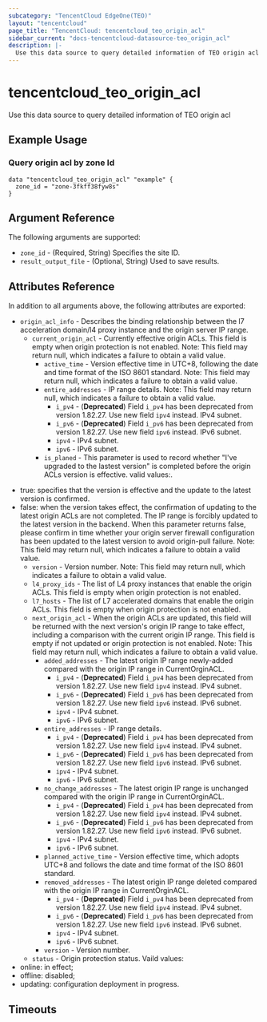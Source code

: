 ```yaml
---
subcategory: "TencentCloud EdgeOne(TEO)"
layout: "tencentcloud"
page_title: "TencentCloud: tencentcloud_teo_origin_acl"
sidebar_current: "docs-tencentcloud-datasource-teo_origin_acl"
description: |-
  Use this data source to query detailed information of TEO origin acl
---
```


# tencentcloud_teo_origin_acl

Use this data source to query detailed information of TEO origin acl

## Example Usage

### Query origin acl by zone Id

```hcl
data "tencentcloud_teo_origin_acl" "example" {
  zone_id = "zone-3fkff38fyw8s"
}
```

## Argument Reference

The following arguments are supported:

* `zone_id` - (Required, String) Specifies the site ID.
* `result_output_file` - (Optional, String) Used to save results.

## Attributes Reference

In addition to all arguments above, the following attributes are exported:

* `origin_acl_info` - Describes the binding relationship between the l7 acceleration domain/l4 proxy instance and the origin server IP range.
  * `current_origin_acl` - Currently effective origin ACLs. This field is empty when origin protection is not enabled.
Note: This field may return null, which indicates a failure to obtain a valid value.
    * `active_time` - Version effective time in UTC+8, following the date and time format of the ISO 8601 standard.
Note: This field may return null, which indicates a failure to obtain a valid value.
    * `entire_addresses` - IP range details.
Note: This field may return null, which indicates a failure to obtain a valid value.
      * `i_pv4` - (**Deprecated**) Field `i_pv4` has been deprecated from version 1.82.27. Use new field `ipv4` instead. IPv4 subnet.
      * `i_pv6` - (**Deprecated**) Field `i_pv6` has been deprecated from version 1.82.27. Use new field `ipv6` instead. IPv6 subnet.
      * `ipv4` - IPv4 subnet.
      * `ipv6` - IPv6 subnet.
    * `is_planed` - This parameter is used to record whether "I've upgraded to the lastest version" is completed before the origin ACLs version is effective. valid values:.
- true: specifies that the version is effective and the update to the latest version is confirmed.
- false: when the version takes effect, the confirmation of updating to the latest origin ACLs are not completed. The IP range is forcibly updated to the latest version in the backend. When this parameter returns false, please confirm in time whether your origin server firewall configuration has been updated to the latest version to avoid origin-pull failure.
Note: This field may return null, which indicates a failure to obtain a valid value.
    * `version` - Version number.
Note: This field may return null, which indicates a failure to obtain a valid value.
  * `l4_proxy_ids` - The list of L4 proxy instances that enable the origin ACLs. This field is empty when origin protection is not enabled.
  * `l7_hosts` - The list of L7 accelerated domains that enable the origin ACLs. This field is empty when origin protection is not enabled.
  * `next_origin_acl` - When the origin ACLs are updated, this field will be returned with the next version's origin IP range to take effect, including a comparison with the current origin IP range. This field is empty if not updated or origin protection is not enabled.
Note: This field may return null, which indicates a failure to obtain a valid value.
    * `added_addresses` - The latest origin IP range newly-added compared with the origin IP range in CurrentOrginACL.
      * `i_pv4` - (**Deprecated**) Field `i_pv4` has been deprecated from version 1.82.27. Use new field `ipv4` instead. IPv4 subnet.
      * `i_pv6` - (**Deprecated**) Field `i_pv6` has been deprecated from version 1.82.27. Use new field `ipv6` instead. IPv6 subnet.
      * `ipv4` - IPv4 subnet.
      * `ipv6` - IPv6 subnet.
    * `entire_addresses` - IP range details.
      * `i_pv4` - (**Deprecated**) Field `i_pv4` has been deprecated from version 1.82.27. Use new field `ipv4` instead. IPv4 subnet.
      * `i_pv6` - (**Deprecated**) Field `i_pv6` has been deprecated from version 1.82.27. Use new field `ipv6` instead. IPv6 subnet.
      * `ipv4` - IPv4 subnet.
      * `ipv6` - IPv6 subnet.
    * `no_change_addresses` - The latest origin IP range is unchanged compared with the origin IP range in CurrentOrginACL.
      * `i_pv4` - (**Deprecated**) Field `i_pv4` has been deprecated from version 1.82.27. Use new field `ipv4` instead. IPv4 subnet.
      * `i_pv6` - (**Deprecated**) Field `i_pv6` has been deprecated from version 1.82.27. Use new field `ipv6` instead. IPv6 subnet.
      * `ipv4` - IPv4 subnet.
      * `ipv6` - IPv6 subnet.
    * `planned_active_time` - Version effective time, which adopts UTC+8 and follows the date and time format of the ISO 8601 standard.
    * `removed_addresses` - The latest origin IP range deleted compared with the origin IP range in CurrentOrginACL.
      * `i_pv4` - (**Deprecated**) Field `i_pv4` has been deprecated from version 1.82.27. Use new field `ipv4` instead. IPv4 subnet.
      * `i_pv6` - (**Deprecated**) Field `i_pv6` has been deprecated from version 1.82.27. Use new field `ipv6` instead. IPv6 subnet.
      * `ipv4` - IPv4 subnet.
      * `ipv6` - IPv6 subnet.
    * `version` - Version number.
  * `status` - Origin protection status. Vaild values:
- online: in effect;
- offline: disabled;
- updating: configuration deployment in progress.


## Timeouts

<no value>


